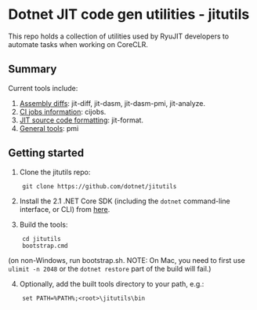 # Dotnet JIT code gen utilities - jitutils

This repo holds a collection of utilities used by RyuJIT developers to 
automate tasks when working on CoreCLR.

## Summary

Current tools include:

1. [Assembly diffs](doc/diffs.md): jit-diff, jit-dasm, jit-dasm-pmi, jit-analyze.
2. [CI jobs information](doc/cijobs.md): cijobs.
3. [JIT source code formatting](doc/formatting.md): jit-format.
4. [General tools](doc/tools.md): pmi
## Getting started

1. Clone the jitutils repo:
```
    git clone https://github.com/dotnet/jitutils
```

2. Install the 2.1 .NET Core SDK (including the `dotnet` command-line interface, or CLI) from [here](https://dot.net).

3. Build the tools:
```
    cd jitutils
    bootstrap.cmd
```
(on non-Windows, run bootstrap.sh. NOTE: On Mac, you need to first use `ulimit -n 2048` or the `dotnet restore` part of the build will fail.)

4. Optionally, add the built tools directory to your path, e.g.:
```
    set PATH=%PATH%;<root>\jitutils\bin
```

